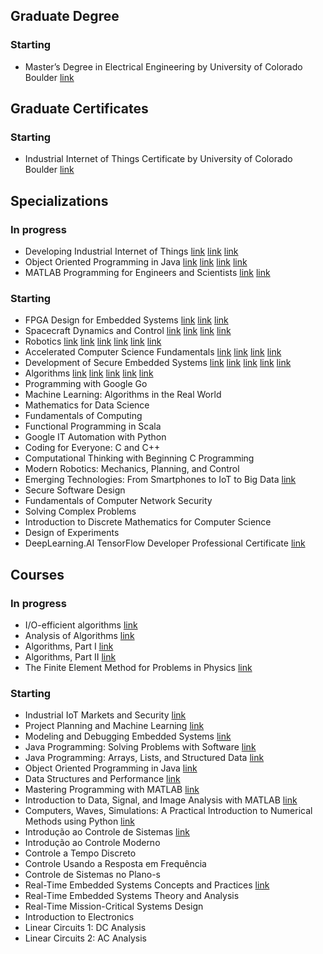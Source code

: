 ## Graduate Degree
### Starting
- Master’s Degree in Electrical Engineering by University of Colorado Boulder [link](https://www.colorado.edu/ecee/online-masters/graduate-degree)
## Graduate Certificates
### Starting
- Industrial Internet of Things Certificate by University of Colorado Boulder [link](https://www.colorado.edu/ecee/msee/graduate-certificates)
## Specializations
### In progress
- Developing Industrial Internet of Things [link](https://www.coursera.org/learn/industrial-iot-markets-security/home/welcome) [link](https://www.coursera.org/learn/industrial-iot-project-planning-machine-learning/home/welcome) [link](https://www.coursera.org/learn/modeling-debugging-embedded-systems/home/welcome)
- Object Oriented Programming in Java [link](https://www.coursera.org/learn/java-programming/home/welcome) [link](https://www.coursera.org/learn/java-programming-arrays-lists-data/home/welcome) [link](https://www.coursera.org/learn/object-oriented-java/home/welcome) [link](https://www.coursera.org/learn/data-structures-optimizing-performance/home/welcome)
- MATLAB Programming for Engineers and Scientists [link](https://www.coursera.org/learn/advanced-matlab-programming/home/welcome) [link](https://www.coursera.org/learn/matlab-image-processing/home/welcome)
### Starting
- FPGA Design for Embedded Systems [link](https://www.coursera.org/learn/intro-fpga-design-embedded-systems/home/welcome) [link](https://www.coursera.org/learn/fpga-hardware-description-languages/home/welcome) [link](https://www.coursera.org/learn/fpga-softcore-proccessors-ip/home/welcome)
- Spacecraft Dynamics and Control [link](https://www.coursera.org/learn/spacecraft-dynamics-kinematics/home/welcome) [link](https://www.coursera.org/learn/spacecraft-dynamics-kinetics/home/welcome) [link](https://www.coursera.org/learn/nonlinear-spacecraft-attitude-control/home/welcome) [link](https://www.coursera.org/learn/capstone-mars-mission/home/welcome)
- Robotics [link](https://www.coursera.org/specializations/robotics) [link](https://www.coursera.org/learn/robotics-flight/home/welcome) [link](https://www.coursera.org/learn/robotics-motion-planning/home/welcome) [link](https://www.coursera.org/learn/robotics-mobility/home/welcome) [link](https://www.coursera.org/learn/robotics-perception/home/welcome) [link](https://www.coursera.org/learn/robotics-learning/home/welcome)
- Accelerated Computer Science Fundamentals [link](https://www.coursera.org/specializations/cs-fundamentals) [link](https://www.coursera.org/learn/cs-fundamentals-1/home/welcome) [link](https://www.coursera.org/learn/cs-fundamentals-2/home/welcome) [link](https://www.coursera.org/learn/cs-fundamentals-3/home/welcome)
- Development of Secure Embedded Systems [link](https://www.coursera.org/specializations/embedded-systems-security) [link](https://www.coursera.org/learn/embedded-operating-system/home/welcome) [link](https://www.coursera.org/learn/iot-connectivity-security/home/welcome) [link](https://www.coursera.org/learn/real-time-systems/home/welcome) [link](https://www.coursera.org/learn/autonomous-runway-detection/home/welcome)
- Algorithms [link](https://www.coursera.org/specializations/algorithms) [link](https://www.coursera.org/learn/algorithms-divide-conquer/home/welcome) [link](https://www.coursera.org/learn/algorithms-graphs-data-structures/home/welcome) [link](https://www.coursera.org/learn/algorithms-greedy/home/welcome) [link](https://www.coursera.org/learn/algorithms-npcomplete/home/welcome)
- Programming with Google Go
- Machine Learning: Algorithms in the Real World
- Mathematics for Data Science
- Fundamentals of Computing
- Functional Programming in Scala
- Google IT Automation with Python
- Coding for Everyone: C and C++
- Computational Thinking with Beginning C Programming
- Modern Robotics: Mechanics, Planning, and Control
- Emerging Technologies: From Smartphones to IoT to Big Data [link](https://www.coursera.org/specializations/emerging-technologies)
- Secure Software Design
- Fundamentals of Computer Network Security
- Solving Complex Problems
- Introduction to Discrete Mathematics for Computer Science
- Design of Experiments
- DeepLearning.AI TensorFlow Developer Professional Certificate [link](https://www.coursera.org/professional-certificates/tensorflow-in-practice)
## Courses
### In progress
- I/O-efficient algorithms [link](https://www.coursera.org/learn/io-efficient-algorithms/home/welcome)
- Analysis of Algorithms [link](https://www.coursera.org/learn/analysis-of-algorithms/home/welcome)
- Algorithms, Part I [link](https://www.coursera.org/learn/algorithms-part1/home/welcome)
- Algorithms, Part II [link](https://www.coursera.org/learn/algorithms-part2/home/welcome)
- The Finite Element Method for Problems in Physics [link](https://www.coursera.org/learn/finite-element-method/home/welcome)

### Starting
- Industrial IoT Markets and Security [link](https://www.coursera.org/learn/industrial-iot-markets-security/home/welcome)
- Project Planning and Machine Learning [link](https://www.coursera.org/learn/industrial-iot-project-planning-machine-learning/home/welcome)
- Modeling and Debugging Embedded Systems [link](https://www.coursera.org/learn/modeling-debugging-embedded-systems/home/welcome)
- Java Programming: Solving Problems with Software [link](https://www.coursera.org/learn/java-programming/home/welcome)
- Java Programming: Arrays, Lists, and Structured Data [link](https://www.coursera.org/learn/java-programming-arrays-lists-data/home/welcome)
- Object Oriented Programming in Java [link](https://www.coursera.org/learn/object-oriented-java/home/welcome)
- Data Structures and Performance [link](https://www.coursera.org/learn/data-structures-optimizing-performance/home/welcome)
- Mastering Programming with MATLAB [link](https://www.coursera.org/learn/advanced-matlab-programming/home/welcome)
- Introduction to Data, Signal, and Image Analysis with MATLAB [link](https://www.coursera.org/learn/matlab-image-processing/home/welcome)
- Computers, Waves, Simulations: A Practical Introduction to Numerical Methods using Python [link](https://www.coursera.org/learn/computers-waves-simulations/home/welcome)
- Introdução ao Controle de Sistemas [link](https://www.coursera.org/learn/controle/home/welcome)
- Introdução ao Controle Moderno
- Controle a Tempo Discreto
- Controle Usando a Resposta em Frequência
- Controle de Sistemas no Plano-s
- Real-Time Embedded Systems Concepts and Practices [link](https://www.coursera.org/learn/real-time-embedded-systems-concepts-practices/home/welcome)
- Real-Time Embedded Systems Theory and Analysis
- Real-Time Mission-Critical Systems Design
- Introduction to Electronics
- Linear Circuits 1: DC Analysis
- Linear Circuits 2: AC Analysis



